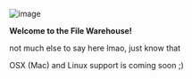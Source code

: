 ![image](https://github.com/mapkidd/FileWarehouse/assets/78540836/f723ed2d-1f0a-4684-ba45-9ad7d1b3f9aa)

**Welcome to the File Warehouse!**               

not much else to say here lmao, just know that

OSX (Mac) and Linux support is coming soon ;)
